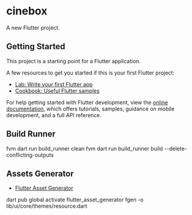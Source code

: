 # cinebox

A new Flutter project.

## Getting Started

This project is a starting point for a Flutter application.

A few resources to get you started if this is your first Flutter project:

- [Lab: Write your first Flutter app](https://docs.flutter.dev/get-started/codelab)
- [Cookbook: Useful Flutter samples](https://docs.flutter.dev/cookbook)

For help getting started with Flutter development, view the
[online documentation](https://docs.flutter.dev/), which offers tutorials,
samples, guidance on mobile development, and a full API reference.

## Build Runner

fvm dart run build_runner clean
fvm dart run build_runner build --delete-conflicting-outputs

## Assets Generator

- [Flutter Asset Generator](https://pub.dev/packages/flutter_asset_generator)

dart pub global activate flutter_asset_generator
fgen -o lib/ui/core/themes/resource.dart